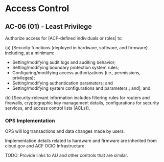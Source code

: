 # Access Control
## AC-06 (01) - Least Privilege

Authorize access for [ACF-defined individuals or roles] to:

(a) [Security functions (deployed in hardware, software, and firmware) including, at a minimum:

* Setting/modifying audit logs and auditing behavior;
* Setting/modifying boundary protection system rules;
* Configuring/modifying access authorizations (i.e., permissions, privileges);
* Setting/modifying authentication parameters; and
* Setting/modifying system configurations and parameters.; and]; and

(b) [Security-relevant information includes filtering rules for routers and firewalls, cryptographic key management details, configurations for security services, and access control lists (ACLs)].

### OPS Implementation

OPS will log transactions and data changes made by users.

Implementation details related to hardware and firmware are inherited from cloud.gov and ACF OCIO Infrastructure.

TODO: Provide links to AU and other controls that are similar.
